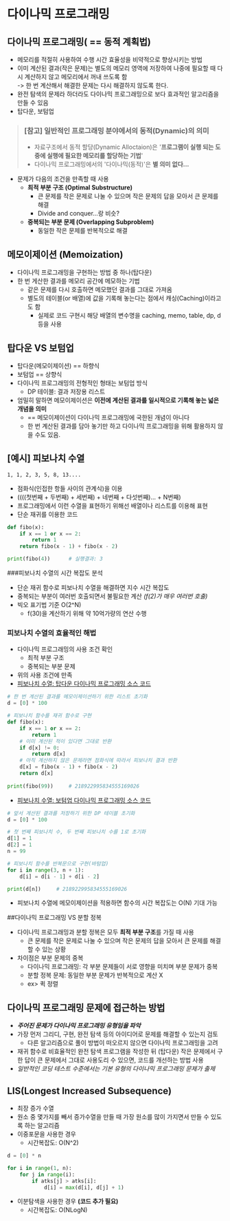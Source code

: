 # 다이나믹 프로그래밍

## 다이나믹 프로그래밍( == 동적 계획법)
* 메모리를 적절히 사용하여 수행 시간 효율성을 비약적으로 향상시키는 방법
* 이미 계산된 결과(작은 문제)는 별도의 메모리 영역에 저장하여 나중에 필요할 때 다시 계산하지 않고 메모리에서 꺼내 쓰도록 함  
   ->  한 번 계산해서 해결한 문제는 다시 해결하지 않도록 한다.
* 완전 탐색의 문제라 하더라도 다이나믹 프로그래밍으로 보다 효과적인 알고리즘을 만들 수 있음
* 탑다운, 보텀업

> ### [참고] 일반적인 프로그래밍 분야에서의 동적(Dynamic)의 의미
> * 자료구조에서 동적 할당(Dynamic Alloctaion)은 '**프로그램이 실행 되는 도중에 실행에 필요한 메모리를 할당하는 기법**'
> * 다이나믹 프로그래밍에서의 '다이나믹(동적)'은 **별 의미 없다...**

* 문제가 다음의 조건을 만족할 때 사용  
  * **최적 부분 구조 (Optimal Substructure)**
     * 큰 문제를 작은 문제로 나눌 수 있으며 작은 문제의 답을 모아서 큰 문제를 해결 
     * Divide and conquer...랑 비슷?
  * **중복되는 부분 문제 (Overlapping Subproblem)**
     * 동일한 작은 문제를 반복적으로 해결

## 메모이제이션 (Memoization)
* 다이나믹 프로그래밍을 구현하는 방법 중 하나(탑다운)
* 한 번 게산한 결과를 메모리 공간에 메모하는 기법
   * 같은 문제를 다시 호출하면 메모했던 결과를 그대로 가져옴
   * 별도의 테이블(or 배열)에 값을 기록해 놓는다는 점에서 캐싱(Caching)이라고도 함
      * 실제로 코드 구현시 해당 배열의 변수명을 caching, memo, table, dp, d 등을 사용

## 탑다운 VS 보텀업
* 탑다운(메모이제이션) == 하향식
* 보텀업 == 상향식
* 다이나믹 프로그래밍의 전형적인 형태는 보텀업 방식
   * DP 테이블: 결과 저장용 리스트 
* 엄밀히 말하면 메모이제이션은 **이전에 계산된 결과를 일시적으로 기록해 놓는 넓은 개념을 의미** 
  * == 메모이제이션이 다이나믹 프로그래밍에 국한된 개념이 아니다
  * 한 번 계산된 결과를 담아 놓기만 하고 다이나믹 프로그래밍을 위해 활용하지 않을 수도 있음.


## [예시] 피보나치 수열
`1, 1, 2, 3, 5, 8, 13....  `  

* 점화식(인접한 항들 사이의 관계식)을 이용  
* ((((첫번째 + 두번째) + 세번째) + 네번째 + 다섯번째)... + N번째)  
* 프로그래밍에서 이런 수열을 표현하기 위해선 배열이나 리스트를 이용해 표현
* 단순 재귀를 이용한 코드  

```python
def fibo(x):
	if x == 1 or x == 2:
		return 1
	return fibo(x - 1) + fibo(x - 2)

print(fibo(4))		# 실행결과: 3
```

###피보나치 수열의 시간 복잡도 분석
* 단순 재귀 함수로 피보나치 수열을 해결하면 지수 시간 복잡도
* 중복되는 부분이 여러번 호출되면서 불필요한 계산 *(f(2)가 매우 여러번 호출)*
* 빅오 표기법 기준 O(2^N)
  * f(30)을 계산하기 위해 약 10억가량의 연산 수행 

### 피보나치 수열의 효율적인 해법
* 다이나믹 프로그래밍의 사용 조건 확인
   *  최적 부분 구조
   *  중복되는 부분 문제
* 위의 사용 조건에 만족  
* [피보나치 수열: 탑다운 다이나믹 프로그래밍 소스 코드](https://github.com/hrjin0308/PythonStudy/blob/master/%EC%9D%B4%EC%BD%94%ED%85%8C2021/06_%EB%8B%A4%EC%9D%B4%EB%82%98%EB%AF%B9_%ED%94%84%EB%A1%9C%EA%B7%B8%EB%9E%98%EB%B0%8D/Fibo_TopDown.ipynb)  

```python
# 한 번 계산된 결과를 메모이제이션하기 위한 리스트 초기화
d = [0] * 100

# 피보나치 함수를 재귀 함수로 구현
def fibo(x):
    if x == 1 or x == 2:
        return 1
    # 이미 계산된 적이 있다면 그대로 반환
    if d[x] != 0:
        return d[x]
    # 아직 계산하지 않은 문제라면 점화식에 따라서 피보나치 결과 반환
    d[x] = fibo(x - 1) + fibo(x - 2)
    return d[x]
    
print(fibo(99))		# 218922995834555169026
```

* [피보나치 수열: 보텀업 다이나믹 프로그래밍 소스 코드](https://github.com/hrjin0308/PythonStudy/blob/master/%EC%9D%B4%EC%BD%94%ED%85%8C2021/06_%EB%8B%A4%EC%9D%B4%EB%82%98%EB%AF%B9_%ED%94%84%EB%A1%9C%EA%B7%B8%EB%9E%98%EB%B0%8D/Fibo_BottomUp.ipynb)

```python
# 앞서 계산된 결과를 저장하기 위한 DP 테이블 초기화
d = [0] * 100

# 첫 번째 피보나치 수, 두 번째 피보나치 수를 1로 초기화
d[1] = 1
d[2] = 1
n = 99

# 피보나치 함수를 반복문으로 구현(바텀업)
for i in range(3, n + 1):
    d[i] = d[i - 1] + d[i - 2]

print(d[n])		# 218922995834555169026
```

* 피보나치 수열에 메모이제이션을 적용하면 함수의 시간 복잡도는 O(N) 기대 가능

##다이나믹 프로그래밍 VS 분할 정복
* 다이나믹 프로그래밍과 분할 정복은 모두 **최적 부분 구조**를 가질 때 사용
   * 큰 문제를 작은 문제로 나눌 수 있으며 작은 문제의 답을 모아서 큰 문제를 해결할 수 있는 상황
* 차이점은 부분 문제의 중복
   * 다이나믹 프로그래밍: 각 부분 문제들이 서로 영향을 미치며 부분 문제가 중복
   * 분할 정복 문제: 동일한 부분 문제가 반복적으로 계산 X
   * ex> 퀵 정렬
   
## 다이나믹 프로그래밍 문제에 접근하는 방법
* ***주어진 문제가 다이나믹 프로그래밍 유형임을 파악***
* 가장 먼저 그리디, 구현, 완전 탐색 등의 아이디어로 문제를 해결할 수 있는지 검토
   * 다른 알고리즘으로 풀이 방법이 떠오르지 않으면 다이나믹 프로그래밍을 고려 
* 재귀 함수로 비효율적인 완전 탐색 프로그램을 작성한 뒤 (탑다운) 작은 문제에서 구한 답이 큰 문제에서 그대로 사용도리 수 있으면, 코드를 개선하는 방법 사용
* _일반적인 코딩 테스트 수준에서는 기본 유형의 다이나믹 프로그래밍 문제가 출제_


## LIS(Longest Increased Subsequence)
* 최장 증가 수열
* 원소 중 몇가지를 빼서 증가수열을 만들 때 가장 원소를 많이 가지면서 만들 수 있도록 하는 알고리즘
* 이중포문을 사용한 경우
   * 시간복잡도: O(N^2) 

```python
d = [0] * n

for i in range(1, n):
    for j in range(i):
        if atks[j] > atks[i]:
            d[i] = max(d[i], d[j] + 1)
``` 

* 이분탐색을 사용한 경우 **(코드 추가 필요)**
    * 시간복잡도: O(NLogN) 